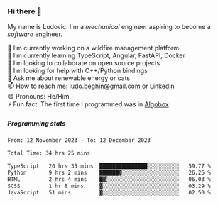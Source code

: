 ### Hi there 👋

My name is Ludovic. I'm a *mechanical* engineer aspiring to become a *software* engineer.

 🔭 I’m currently working on a wildfire management platform<br/>
 🌱 I’m currently learning TypeScript, Angular, FastAPI, Docker<br/>
 👯 I’m looking to collaborate on open source projects<br/>
 🤔 I’m looking for help with C++/Python bindings<br/>
 💬 Ask me about renewable energy or cats<br/>
 📫 How to reach me: ludo.beghin@gmail.com or [Linkedin](https://www.linkedin.com/in/ludovic-beghin/)<br/>
 😄 Pronouns: He/Him<br/>
 ⚡ Fun fact: The first time I programmed was in [Algobox](https://fr.wikipedia.org/wiki/Algobox)<br/>

##### Programming stats
<!--START_SECTION:waka-->

```txt
From: 12 November 2023 - To: 12 December 2023

Total Time: 34 hrs 25 mins

TypeScript   20 hrs 35 mins  ███████████████░░░░░░░░░░   59.77 %
Python       9 hrs 2 mins    ██████▓░░░░░░░░░░░░░░░░░░   26.26 %
HTML         2 hrs 4 mins    █▓░░░░░░░░░░░░░░░░░░░░░░░   06.03 %
SCSS         1 hr 8 mins     ▓░░░░░░░░░░░░░░░░░░░░░░░░   03.29 %
JavaScript   51 mins         ▓░░░░░░░░░░░░░░░░░░░░░░░░   02.50 %
```

<!--END_SECTION:waka-->
